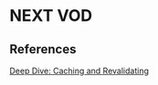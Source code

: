 # NEXT VOD


## References

[Deep Dive: Caching and Revalidating ](https://github.com/vercel/next.js/discussions/54075)